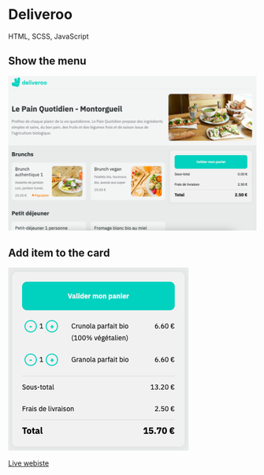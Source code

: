 # Deliveroo

HTML, SCSS, JavaScript

## Show the menu

<img src="./src/assets/show-menu.png"/>

## Add item to the card

<img src="./src/assets/add-item.png"/>

<a href="https://deliveroo-marinepo.netlify.app/">Live webiste</a>
